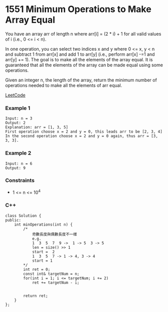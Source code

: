 # 1551 Minimum Operations to Make Array Equal

You have an array arr of length n where arr[i] = (2 * i) + 1 for all valid values of i (i.e., 0 <= i < n).

In one operation, you can select two indices x and y where 0 <= x, y < n and subtract 1 from arr[x] and add 1 to arr[y] (i.e., perform arr[x] -=1 and arr[y] += 1). The goal is to make all the elements of the array equal. It is guaranteed that all the elements of the array can be made equal using some operations.

Given an integer n, the length of the array, return the minimum number of operations needed to make all the elements of arr equal.

[LeetCode](https://leetcode.cn/problems/number-of-sub-arrays-with-odd-sum/description/)

### Example 1

```
Input: n = 3
Output: 2
Explanation: arr = [1, 3, 5]
First operation choose x = 2 and y = 0, this leads arr to be [2, 3, 4]
In the second operation choose x = 2 and y = 0 again, thus arr = [3, 3, 3].
```

### Example 2

```
Input: n = 6
Output: 9
```


### Constraints

* 1 <= n <= 10<sup>4</sup>

### C++ 

```
class Solution {
public:
    int minOperations(int n) {
        /*
            奇數長度與偶數長度不一樣
            e.g. 
            1  3  5  7  9 ->  1 -> 5  3 -> 5
            len = size() >> 1
            start =  2
            1  3  5  7 -> 1 -> 4, 3 -> 4
            start = 1
        */
        int ret = 0;
        const int& targetNum = n;
        for(int i = 1; i <= targetNum; i += 2)
            ret += targetNum - i;
        
        
        return ret;
    }
};
```